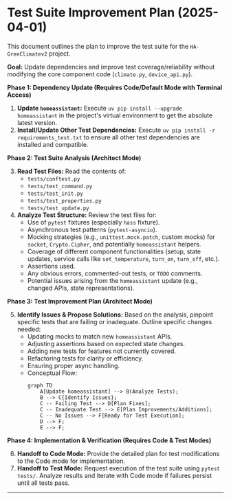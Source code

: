 # Test Suite Improvement Plan (2025-04-01)

This document outlines the plan to improve the test suite for the `HA-GreeClimatev2` project.

**Goal:** Update dependencies and improve test coverage/reliability without modifying the core component code (`climate.py`, `device_api.py`).

**Phase 1: Dependency Update (Requires Code/Default Mode with Terminal Access)**

1.  **Update `homeassistant`:** Execute `uv pip install --upgrade homeassistant` in the project's virtual environment to get the absolute latest version.
2.  **Install/Update Other Test Dependencies:** Execute `uv pip install -r requirements_test.txt` to ensure all other test dependencies are installed and compatible.

**Phase 2: Test Suite Analysis (Architect Mode)**

3.  **Read Test Files:** Read the contents of:
    *   `tests/conftest.py`
    *   `tests/test_command.py`
    *   `tests/test_init.py`
    *   `tests/test_properties.py`
    *   `tests/test_update.py`
4.  **Analyze Test Structure:** Review the test files for:
    *   Use of `pytest` fixtures (especially `hass` fixture).
    *   Asynchronous test patterns (`pytest-asyncio`).
    *   Mocking strategies (e.g., `unittest.mock.patch`, custom mocks) for `socket`, `Crypto.Cipher`, and potentially `homeassistant` helpers.
    *   Coverage of different component functionalities (setup, state updates, service calls like `set_temperature`, `turn_on`, `turn_off`, etc.).
    *   Assertions used.
    *   Any obvious errors, commented-out tests, or `TODO` comments.
    *   Potential issues arising from the `homeassistant` update (e.g., changed APIs, state representations).

**Phase 3: Test Improvement Plan (Architect Mode)**

5.  **Identify Issues & Propose Solutions:** Based on the analysis, pinpoint specific tests that are failing or inadequate. Outline specific changes needed:
    *   Updating mocks to match new `homeassistant` APIs.
    *   Adjusting assertions based on expected state changes.
    *   Adding new tests for features not currently covered.
    *   Refactoring tests for clarity or efficiency.
    *   Ensuring proper async handling.
    *   Conceptual Flow:
        ```mermaid
        graph TD
            A[Update homeassistant] --> B(Analyze Tests);
            B --> C{Identify Issues};
            C -- Failing Test --> D[Plan Fixes];
            C -- Inadequate Test --> E[Plan Improvements/Additions];
            C -- No Issues --> F[Ready for Test Execution];
            D --> F;
            E --> F;
        ```

**Phase 4: Implementation & Verification (Requires Code & Test Modes)**

6.  **Handoff to Code Mode:** Provide the detailed plan for test modifications to the Code mode for implementation.
7.  **Handoff to Test Mode:** Request execution of the test suite using `pytest tests/`. Analyze results and iterate with Code mode if failures persist until all tests pass.

---